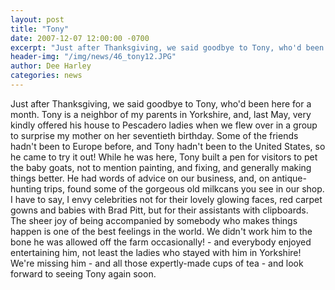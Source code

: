 ```yaml
---
layout: post
title: "Tony"
date: 2007-12-07 12:00:00 -0700
excerpt: "Just after Thanksgiving, we said goodbye to Tony, who'd been here for a month. Tony is a neighbor ..."
header-img: "/img/news/46_tony12.JPG"
author: Dee Harley
categories: news
---
```

Just after Thanksgiving, we said goodbye to Tony, who'd been here for
a month. Tony is a neighbor of my parents in Yorkshire, and, last May,
very kindly offered his house to Pescadero ladies when we flew over in
a group to surprise my mother on her seventieth birthday. Some of the
friends hadn't been to Europe before, and Tony hadn't been to the
United States, so he came to try it out! While he was here, Tony built
a pen for visitors to pet the baby goats, not to mention painting, and
fixing, and generally making things better. He had words of advice on
our business, and, on antique-hunting trips, found some of the
gorgeous old milkcans you see in our shop. I have to say, I envy
celebrities not for their lovely glowing faces, red carpet gowns and
babies with Brad Pitt, but for their assistants with clipboards. The
sheer joy of being accompanied by somebody who makes things happen is
one of the best feelings in the world.  We didn't work him to the bone
he was allowed off the farm occasionally! - and everybody enjoyed
entertaining him, not least the ladies who stayed with him in
Yorkshire!  We're missing him - and all those expertly-made cups of
tea - and look forward to seeing Tony again soon.

